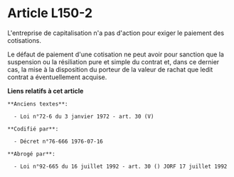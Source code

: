 # Article L150-2

L'entreprise de capitalisation n'a pas d'action pour exiger le paiement des cotisations.

Le défaut de paiement d'une cotisation ne peut avoir pour sanction que la suspension ou la résiliation pure et simple du
contrat et, dans ce dernier cas, la mise à la disposition du porteur de la valeur de rachat que ledit contrat a
éventuellement acquise.

**Liens relatifs à cet article**

	**Anciens textes**:

	  - Loi n°72-6 du 3 janvier 1972 - art. 30 (V)

	**Codifié par**:

	  - Décret n°76-666 1976-07-16

	**Abrogé par**:

	  - Loi n°92-665 du 16 juillet 1992 - art. 30 () JORF 17 juillet 1992

